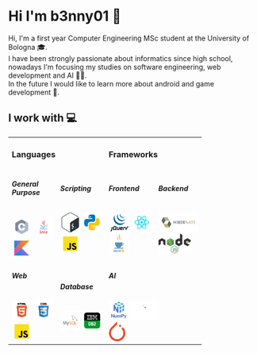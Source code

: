 # Hi I'm b3nny01 👋

Hi, I'm a first year Computer Engineering MSc student at the University of Bologna 🎓.<br/>
I have been strongly passionate about informatics since high school, nowadays I'm focusing my studies on software engineering, web development and AI 👨‍💻.<br/>
In the future I would like to learn more about android and game development 👾.

## I work with 💻
<table>
<tr></tr>
<tr><td colspan="2"><h3>Languages</h3></td> <td colspan="2"><h3>Frameworks</h3></td></tr>
<tr>
<td><h5>General<br/>Purpose</h5><br/>
<img src="_readmeImgs_/languages/c.svg" height="40px"/> <img src="_readmeImgs_/languages/java.svg" height="40px"/><br/><img src="_readmeImgs_/languages/kotlin.svg" height="40px"/> 
</td>
<td>
<h5>Scripting<br/></h5><br/>
<img src="_readmeImgs_/languages/bash.svg" height="40px"/> <img src="_readmeImgs_/languages/python.svg" height="40px"/><br/><img src="_readmeImgs_/languages/javascript.svg" height="40px"/>
</td>
<td>
<h5>Frontend</h5><br/>
<img src="_readmeImgs_/frameworks/jquery.png" height="40px"> <img src="_readmeImgs_/frameworks/react.svg" height="40px"><br/><img src="_readmeImgs_/frameworks/javafx.png" height="40px">
</td>
<td>
<h5>Backend</h5><br/>
<img src="_readmeImgs_/frameworks/hibernate.svg" height="40px"><br/><img src="_readmeImgs_/frameworks/node.png" height="40px">
</td>
</tr>
<tr></tr>
<tr>
<td>
<h5>Web</h5><br/>
<img src="_readmeImgs_/languages/html.svg" height="40px"/> <img src="_readmeImgs_/languages/css.svg" height="40px"/><br/><img src="_readmeImgs_/languages/javascript.svg" height="40px"/>
</td>
<td>
<h5>Database</h5><br/>
<img src="_readmeImgs_/languages/mysql.svg" height="40px"/> <img src="_readmeImgs_/languages/db2.png" height="40px"/>
</td>
<td colspan="2">
<h5>AI</h5><br/>
<img src="_readmeImgs_/frameworks/numpy.png" height="40px"> <img src="_readmeImgs_/frameworks/pandas.svg" height="40px"><br/><img src="_readmeImgs_/frameworks/pytorch.png" height="40px">
</td>
</tr>
</table>
